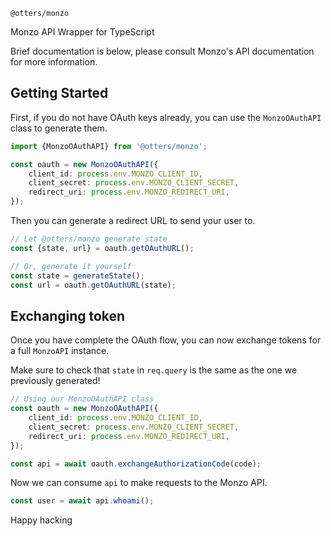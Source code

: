 `@otters/monzo`

Monzo API Wrapper for TypeScript

Brief documentation is below, please consult Monzo's API documentation for more information.

## Getting Started

First, if you do not have OAuth keys already, you can use the `MonzoOAuthAPI` class to generate them.

```ts
import {MonzoOAuthAPI} from '@otters/monzo';

const oauth = new MonzoOAuthAPI({
	client_id: process.env.MONZO_CLIENT_ID,
	client_secret: process.env.MONZO_CLIENT_SECRET,
	redirect_uri: process.env.MONZO_REDIRECT_URI,
});
```

Then you can generate a redirect URL to send your user to.

```ts
// Let @otters/monzo generate state
const {state, url} = oauth.getOAuthURL();

// Or, generate it yourself
const state = generateState();
const url = oauth.getOAuthURL(state);
```

## Exchanging token

Once you have complete the OAuth flow, you can now exchange tokens for a full `MonzoAPI` instance.

Make sure to check that `state` in `req.query` is the same as the one we previously generated!

```ts
// Using our MonzoOAuthAPI class
const oauth = new MonzoOAuthAPI({
	client_id: process.env.MONZO_CLIENT_ID,
	client_secret: process.env.MONZO_CLIENT_SECRET,
	redirect_uri: process.env.MONZO_REDIRECT_URI,
});

const api = await oauth.exchangeAuthorizationCode(code);
```

Now we can consume `api` to make requests to the Monzo API.

```ts
const user = await api.whoami();
```

Happy hacking

